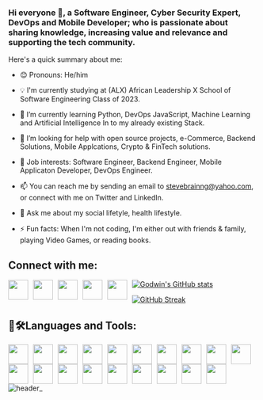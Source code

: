 ### Hi everyone 👋, a Software Engineer, Cyber Security Expert, DevOps and Mobile Developer; who is passionate about sharing knowledge, increasing value and relevance and supporting the tech community.

Here's a quick summary about me:

- 😊 Pronouns: He/him

- 💡 I'm currently studying at (ALX) African Leadership X School of Software Engineering Class of 2023.

- 🌱 I’m currently learning Python, DevOps JavaScript, Machine Learning and Artificial Intelligence In to my already existing Stack.

- 🤔 I’m looking for help with open source projects, e-Commerce, Backend Solutions, Mobile Applcations, Crypto & FinTech solutions.

- 💼 Job interests: Software Engineer, Backend Engineer, Mobile Applicaton Developer, DevOps Engineer.

- 📫 You can reach me by sending an email to stevebrainng@yahoo.com, or connect with me on Twitter and LinkedIn.

- 💬 Ask me about my social lifetyle, health lifestyle.

- ⚡ Fun facts: When I'm not coding, I'm either out with friends & family, playing Video Games, or reading books.

## Connect with me:
[<img src="https://user-images.githubusercontent.com/24863248/187058229-f86dc707-b698-439c-81f8-fba851d8e160.png" width="40" height="40" style="float: left; margin-right: 10px;" />](https://codepen.io/stevebrain) [<img src="https://raw.githubusercontent.com/rahuldkjain/github-profile-readme-generator/master/src/images/icons/Social/twitter.svg" width="40" height="40" style="float: left; margin-right: 10px;" />](https://twitter.com/stevebrain_dev) [<img src="https://raw.githubusercontent.com/rahuldkjain/github-profile-readme-generator/master/src/images/icons/Social/linked-in-alt.svg" width="40" height="40" style="float: left; margin-right: 10px;" />](https://linkedin.com/in/busybrain) [<img src="https://raw.githubusercontent.com/rahuldkjain/github-profile-readme-generator/master/src/images/icons/Social/facebook.svg" width="40" height="40" style="float: left; margin-right: 10px;"/>](https://fb.com/stevebrain.ng) [<img src="https://raw.githubusercontent.com/rahuldkjain/github-profile-readme-generator/master/src/images/icons/Social/instagram.svg" width="40" height="40" style="float: left; margin-right: 10px;" />](https://instagram.com/stevebrainng)

[![Godwin's GitHub stats](https://github-readme-stats.vercel.app/api?username=stevebrainng)](https://github.com/anuraghazra/github-readme-stats)

<!-- [![trophy](https://github-profile-trophy.vercel.app/?username=stevebrain)](https://github.com/ryo-ma/github-profile-trophy) -->

[![GitHub Streak](https://streak-stats.demolab.com/?user=stevebrainng)](https://git.io/streak-stats)


 ## 🧰🛠Languages and Tools:

<img src="https://user-images.githubusercontent.com/24863248/213881829-dc829a95-6878-40cb-b616-269235fea85c.png" width="40" height="40" style="float: left; margin-right: 10px;"/><img src="https://user-images.githubusercontent.com/24863248/213881842-0019e008-5154-4359-a892-6d0be2eb4093.png" width="40" height="40" style="float: left; margin-right: 10px;"/>
<img src="https://user-images.githubusercontent.com/24863248/213881850-637355fe-7a7c-4205-9b6b-ce1e3361cd0f.png" width="40" height="40" style="float: left; margin-right: 10px;"/>
<img src="https://user-images.githubusercontent.com/24863248/213881859-2f1872d4-d720-48a4-bb5f-e23c2fca123f.png" width="40" height="40" style="float: left; margin-right: 10px;"/>
<img src="https://user-images.githubusercontent.com/24863248/213881868-5aa9350c-7502-4019-a795-b02070c7122a.png" width="40" height="40" style="float: left; margin-right: 10px;"/>
<img src="https://user-images.githubusercontent.com/24863248/213881877-9fe80adc-265f-400e-a885-b50620836605.png" width="40" height="40" style="float: left; margin-right: 10px;"/>
<img src="https://user-images.githubusercontent.com/24863248/213881883-6573671f-9b4d-499a-bde8-3125e188786b.png" width="40" height="40" style="float: left; margin-right: 10px;"/>
<img src="https://user-images.githubusercontent.com/24863248/213881896-7f95e7c7-0452-4ffe-be43-ba443e1de602.png" width="40" height="40" style="float: left; margin-right: 10px;"/>
<img src="https://user-images.githubusercontent.com/24863248/213881906-1c8e40a3-ce3a-4587-a9d7-1cb614bb6d55.png" width="40" height="40" style="float: left; margin-right: 10px;"/>
<img src="https://user-images.githubusercontent.com/24863248/213881915-75341465-6457-4aa6-9fdd-464526b9ac5f.png" width="40" height="40" style="float: left; margin-right: 10px;"/>
<img src="https://user-images.githubusercontent.com/24863248/213881922-c5ef42df-6510-472e-856c-a64d38771650.png" width="40" height="40" style="float: left; margin-right: 10px;"/>
<img src="https://user-images.githubusercontent.com/24863248/213881941-a96d16a6-8242-4221-9003-da7b2f02a808.png" width="40" height="40" style="float: left; margin-right: 10px;"/>
<img src="https://user-images.githubusercontent.com/24863248/213881968-0bb13dd8-436b-4366-bb85-e9ef505d85ad.png" width="40" height="40" style="float: left; margin-right: 10px;"/>
<img src="https://user-images.githubusercontent.com/24863248/213881979-a9c86d21-a82b-4443-ba9d-933881e50437.png" width="40" height="40" style="float: left; margin-right: 10px;"/>
<img src="https://user-images.githubusercontent.com/24863248/213881984-ce0f31bb-022a-4d0d-b9ce-b39200ca4f2a.png" width="40" height="40" style="float: left; margin-right: 10px;"/>
<img src="https://user-images.githubusercontent.com/24863248/213881989-1e9e7720-0672-41b6-b342-69cf0a11474d.png" width="40" height="40" style="float: left; margin-right: 10px;"/>
<img src="https://user-images.githubusercontent.com/24863248/213881992-e39149f8-5bb3-45fd-bdaf-b985f1519719.png" width="40" height="40" style="float: left; margin-right: 10px;"/>
<img src="https://user-images.githubusercontent.com/24863248/213882036-8fa96cf8-9c4e-4bbb-bbf8-cd2d8b6f0952.png" width="40" height="40" style="float: left; margin-right: 10px;"/>
<img src="https://user-images.githubusercontent.com/24863248/213883738-7314073c-7f3e-4c86-ac61-8acd56ed4f0d.png" width="40" height="40" style="float: left; margin-right: 10px;"/>


![header_](https://github.com/stevebrainng/Stevebrainng/assets/24863248/3d3af0c4-6ce2-4853-a360-c26941a965d1)
